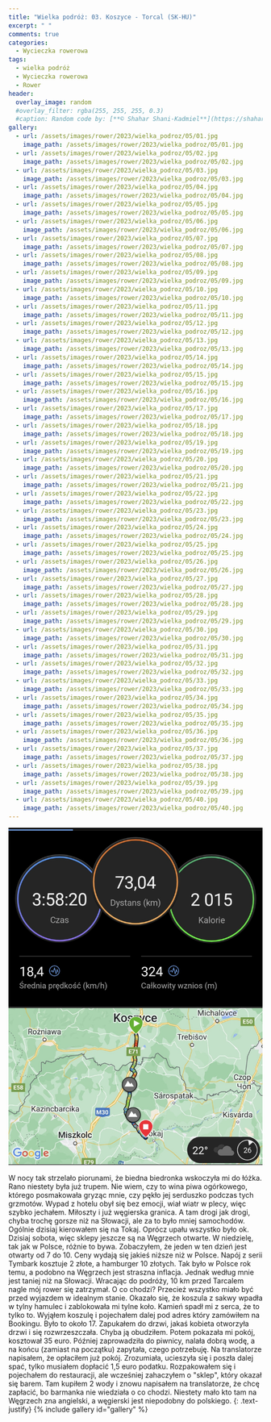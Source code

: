 ```yaml
---
title: "Wielka podróż: 03. Koszyce - Torcal (SK-HU)"
excerpt: " "
comments: true
categories:
  - Wycieczka rowerowa
tags:
  - wielka podróż
  - Wycieczka rowerowa
  - Rower
header:
  overlay_image: random
  #overlay_filter: rgba(255, 255, 255, 0.3)
  #caption: Random code by: [**© Shahar Shani-Kadmiel**](https://shaharkadmiel.github.io)"
gallery:
  - url: /assets/images/rower/2023/wielka_podroz/05/01.jpg
    image_path: /assets/images/rower/2023/wielka_podroz/05/01.jpg
  - url: /assets/images/rower/2023/wielka_podroz/05/02.jpg
    image_path: /assets/images/rower/2023/wielka_podroz/05/02.jpg
  - url: /assets/images/rower/2023/wielka_podroz/05/03.jpg
    image_path: /assets/images/rower/2023/wielka_podroz/05/03.jpg
  - url: /assets/images/rower/2023/wielka_podroz/05/04.jpg
    image_path: /assets/images/rower/2023/wielka_podroz/05/04.jpg
  - url: /assets/images/rower/2023/wielka_podroz/05/05.jpg
    image_path: /assets/images/rower/2023/wielka_podroz/05/05.jpg
  - url: /assets/images/rower/2023/wielka_podroz/05/06.jpg
    image_path: /assets/images/rower/2023/wielka_podroz/05/06.jpg
  - url: /assets/images/rower/2023/wielka_podroz/05/07.jpg
    image_path: /assets/images/rower/2023/wielka_podroz/05/07.jpg
  - url: /assets/images/rower/2023/wielka_podroz/05/08.jpg
    image_path: /assets/images/rower/2023/wielka_podroz/05/08.jpg
  - url: /assets/images/rower/2023/wielka_podroz/05/09.jpg
    image_path: /assets/images/rower/2023/wielka_podroz/05/09.jpg
  - url: /assets/images/rower/2023/wielka_podroz/05/10.jpg
    image_path: /assets/images/rower/2023/wielka_podroz/05/10.jpg
  - url: /assets/images/rower/2023/wielka_podroz/05/11.jpg
    image_path: /assets/images/rower/2023/wielka_podroz/05/11.jpg
  - url: /assets/images/rower/2023/wielka_podroz/05/12.jpg
    image_path: /assets/images/rower/2023/wielka_podroz/05/12.jpg
  - url: /assets/images/rower/2023/wielka_podroz/05/13.jpg
    image_path: /assets/images/rower/2023/wielka_podroz/05/13.jpg
  - url: /assets/images/rower/2023/wielka_podroz/05/14.jpg
    image_path: /assets/images/rower/2023/wielka_podroz/05/14.jpg
  - url: /assets/images/rower/2023/wielka_podroz/05/15.jpg
    image_path: /assets/images/rower/2023/wielka_podroz/05/15.jpg
  - url: /assets/images/rower/2023/wielka_podroz/05/16.jpg
    image_path: /assets/images/rower/2023/wielka_podroz/05/16.jpg
  - url: /assets/images/rower/2023/wielka_podroz/05/17.jpg
    image_path: /assets/images/rower/2023/wielka_podroz/05/17.jpg
  - url: /assets/images/rower/2023/wielka_podroz/05/18.jpg
    image_path: /assets/images/rower/2023/wielka_podroz/05/18.jpg
  - url: /assets/images/rower/2023/wielka_podroz/05/19.jpg
    image_path: /assets/images/rower/2023/wielka_podroz/05/19.jpg
  - url: /assets/images/rower/2023/wielka_podroz/05/20.jpg
    image_path: /assets/images/rower/2023/wielka_podroz/05/20.jpg
  - url: /assets/images/rower/2023/wielka_podroz/05/21.jpg
    image_path: /assets/images/rower/2023/wielka_podroz/05/21.jpg
  - url: /assets/images/rower/2023/wielka_podroz/05/22.jpg
    image_path: /assets/images/rower/2023/wielka_podroz/05/22.jpg
  - url: /assets/images/rower/2023/wielka_podroz/05/23.jpg
    image_path: /assets/images/rower/2023/wielka_podroz/05/23.jpg
  - url: /assets/images/rower/2023/wielka_podroz/05/24.jpg
    image_path: /assets/images/rower/2023/wielka_podroz/05/24.jpg
  - url: /assets/images/rower/2023/wielka_podroz/05/25.jpg
    image_path: /assets/images/rower/2023/wielka_podroz/05/25.jpg
  - url: /assets/images/rower/2023/wielka_podroz/05/26.jpg
    image_path: /assets/images/rower/2023/wielka_podroz/05/26.jpg
  - url: /assets/images/rower/2023/wielka_podroz/05/27.jpg
    image_path: /assets/images/rower/2023/wielka_podroz/05/27.jpg
  - url: /assets/images/rower/2023/wielka_podroz/05/28.jpg
    image_path: /assets/images/rower/2023/wielka_podroz/05/28.jpg
  - url: /assets/images/rower/2023/wielka_podroz/05/29.jpg
    image_path: /assets/images/rower/2023/wielka_podroz/05/29.jpg
  - url: /assets/images/rower/2023/wielka_podroz/05/30.jpg
    image_path: /assets/images/rower/2023/wielka_podroz/05/30.jpg
  - url: /assets/images/rower/2023/wielka_podroz/05/31.jpg
    image_path: /assets/images/rower/2023/wielka_podroz/05/31.jpg
  - url: /assets/images/rower/2023/wielka_podroz/05/32.jpg
    image_path: /assets/images/rower/2023/wielka_podroz/05/32.jpg
  - url: /assets/images/rower/2023/wielka_podroz/05/33.jpg
    image_path: /assets/images/rower/2023/wielka_podroz/05/33.jpg
  - url: /assets/images/rower/2023/wielka_podroz/05/34.jpg
    image_path: /assets/images/rower/2023/wielka_podroz/05/34.jpg
  - url: /assets/images/rower/2023/wielka_podroz/05/35.jpg
    image_path: /assets/images/rower/2023/wielka_podroz/05/35.jpg
  - url: /assets/images/rower/2023/wielka_podroz/05/36.jpg
    image_path: /assets/images/rower/2023/wielka_podroz/05/36.jpg
  - url: /assets/images/rower/2023/wielka_podroz/05/37.jpg
    image_path: /assets/images/rower/2023/wielka_podroz/05/37.jpg
  - url: /assets/images/rower/2023/wielka_podroz/05/38.jpg
    image_path: /assets/images/rower/2023/wielka_podroz/05/38.jpg
  - url: /assets/images/rower/2023/wielka_podroz/05/39.jpg
    image_path: /assets/images/rower/2023/wielka_podroz/05/39.jpg
  - url: /assets/images/rower/2023/wielka_podroz/05/40.jpg
    image_path: /assets/images/rower/2023/wielka_podroz/05/40.jpg
---
```

[![mapka](/assets/images/rower/2023/wielka_podroz/05/mapka.png)](https://connect.garmin.com/modern/activity/11720257498)

W nocy tak strzelało piorunami, że biedna biedronka wskoczyła mi do łóżka. Rano niestety była już trupem. Nie wiem, czy to wina piwa ogórkowego, którego posmakowała gryząc mnie, czy pękło jej serduszko podczas tych grzmotów. Wypad z hotelu obył się bez emocji, wiał wiatr w plecy, więc szybko jechałem. Miłoszty i już węgierska granica. A tam drogi jak drogi, chyba trochę gorsze niż na Słowacji, ale za to było mniej samochodów. Ogólnie dzisiaj kierowałem się na Tokaj. Oprócz upału wszystko było ok. Dzisiaj sobota, więc sklepy jeszcze są na Węgrzech otwarte. W niedzielę, tak jak w Polsce, różnie to bywa. Zobaczyłem, że jeden w ten dzień jest otwarty od 7 do 10. Ceny wydają się jakieś niższe niż w Polsce. Napój z serii Tymbark kosztuje 2 złote, a hamburger 10 złotych. Tak było w Polsce rok temu, a podobno na Węgrzech jest straszna inflacja. Jednak według mnie jest taniej niż na Słowacji. Wracając do podróży, 10 km przed Tarcalem nagle mój rower się zatrzymał. O co chodzi? Przecież wszystko miało być przed wyjazdem w idealnym stanie. Okazało się, że koszula z sakwy wpadła w tylny hamulec i zablokowała mi tylne koło. Kamień spadł mi z serca, że to tylko to. Wyjąłem koszulę i pojechałem dalej pod adres który zamówiłem na Bookingu. Było to około 17. Zapukałem do drzwi, jakaś kobieta otworzyła drzwi i się rozwrzeszczała. Chyba ją obudziłem. Potem pokazała mi pokój, kosztował 35 euro. Później zaprowadziła do piwnicy, nalała dobrą wodę, a na końcu (zamiast na początku) zapytała, czego potrzebuję. Na translatorze napisałem, że opłaciłem już  pokój. Zrozumiała, ucieszyła się i poszła dalej spać, tylko musiałem dopłacić 1,5 euro podatku. Rozpakowałem się i pojechałem do restauracji, ale wcześniej zahaczyłem o "sklep", który okazał się barem. Tam kupiłem 2 wody i znowu napisałem na translatorze, że chcę zapłacić, bo barmanka nie wiedziała o co chodzi. Niestety mało kto tam na Węgrzech zna angielski, a węgierski jest niepodobny do polskiego.
{: .text-justify}
{% include gallery id="gallery" %}
